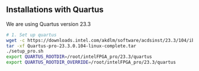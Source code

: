 ## Installations with Quartus

We are using Quartus version 23.3

```bash
# 1. Set up quartus
wget -c https://downloads.intel.com/akdlm/software/acdsinst/23.3/104/ib_tar/Quartus-pro-23.3.0.104-linux-complete.tar
tar -xf Quartus-pro-23.3.0.104-linux-complete.tar
./setup_pro.sh 
export QUARTUS_ROOTDIR=/root/intelFPGA_pro/23.3/quartus
export QUARTUS_ROOTDIR_OVERRIDE=/root/intelFPGA_pro/23.3/quartus
```
